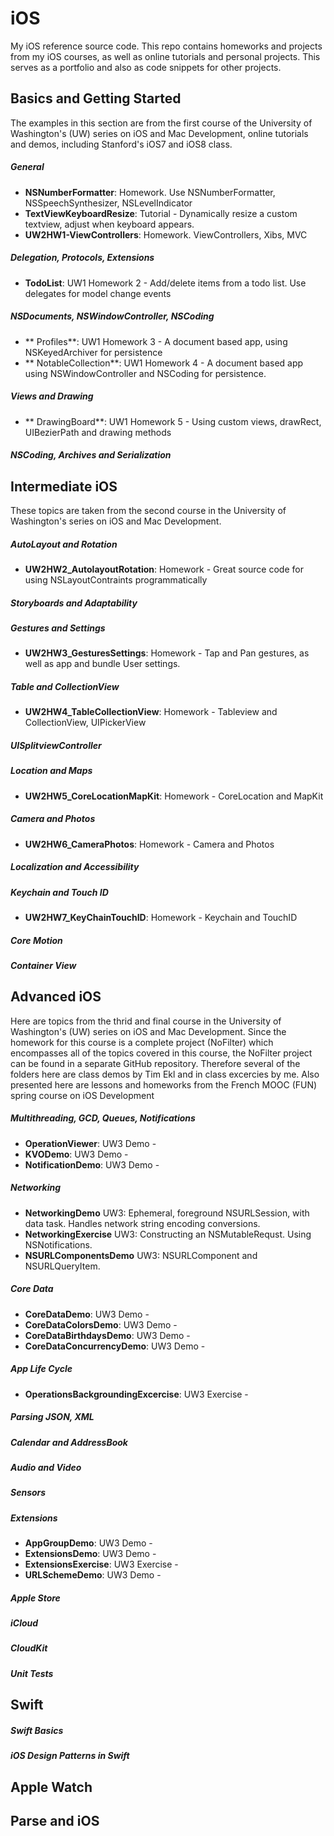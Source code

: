 # iOS
My iOS reference source code. This repo contains homeworks and projects from my iOS courses, as well as online tutorials and personal projects. This serves as a portfolio and also as code snippets for other projects. 

## Basics and Getting Started
The examples in this section are from the first course of the University of Washington's (UW) series on iOS and Mac Development, online tutorials and demos, including Stanford's iOS7 and iOS8 class.

##### General
- **NSNumberFormatter**: Homework. Use NSNumberFormatter, NSSpeechSynthesizer, NSLevelIndicator
- **TextViewKeyboardResize**: Tutorial - Dynamically resize a custom textview, adjust when keyboard appears.
- **UW2HW1-ViewControllers**: Homework. ViewControllers, Xibs, MVC

##### Delegation, Protocols, Extensions
- **TodoList**: UW1 Homework 2 - Add/delete items from a todo list. Use delegates for model change events

##### NSDocuments, NSWindowController, NSCoding
- ** Profiles**: UW1 Homework 3 - A document based app, using NSKeyedArchiver for persistence
- ** NotableCollection**: UW1 Homework 4 - A document based app using NSWindowController and NSCoding for persistence.

##### Views and Drawing
- ** DrawingBoard**: UW1 Homework 5 - Using custom views, drawRect, UIBezierPath and drawing methods

##### NSCoding, Archives and Serialization

## Intermediate iOS
These topics are taken from the second course in the University of Washington's series on iOS and Mac Development.

##### AutoLayout and Rotation
- **UW2HW2_AutolayoutRotation**: Homework - Great source code for using NSLayoutContraints programmatically

##### Storyboards and Adaptability

##### Gestures and Settings
- **UW2HW3_GesturesSettings**: Homework - Tap and Pan gestures, as well as app and bundle User settings.

##### Table and CollectionView
- **UW2HW4_TableCollectionView**: Homework - Tableview and CollectionView, UIPickerView

##### UISplitviewController
##### Location and Maps
- **UW2HW5_CoreLocationMapKit**: Homework - CoreLocation and MapKit

##### Camera and Photos
- **UW2HW6_CameraPhotos**: Homework - Camera and Photos

##### Localization and Accessibility

##### Keychain and Touch ID
- **UW2HW7_KeyChainTouchID**: Homework - Keychain and TouchID

##### Core Motion

##### Container View

## Advanced iOS
Here are topics from the thrid and final course in the University of Washington's (UW) series on iOS and Mac Development. Since the homework for this course is a complete project (NoFilter) which encompasses all of the topics covered in this course, the NoFilter project can be found in a separate GitHub repository. Therefore several of the folders here are class demos by Tim Ekl and in class excercies by me. Also presented here are lessons and homeworks from the French MOOC (FUN) spring course on iOS Development

##### Multithreading, GCD, Queues, Notifications
- **OperationViewer**: UW3 Demo - 
- **KVODemo**: UW3 Demo - 
- **NotificationDemo**: UW3 Demo - 

##### Networking
- **NetworkingDemo** UW3: Ephemeral, foreground NSURLSession, with data task. Handles network string encoding conversions.
- **NetworkingExercise** UW3: Constructing an NSMutableRequst. Using NSNotifications.
- **NSURLComponentsDemo** UW3: NSURLComponent and NSURLQueryItem.

##### Core Data
- **CoreDataDemo**: UW3 Demo - 
- **CoreDataColorsDemo**: UW3 Demo - 
- **CoreDataBirthdaysDemo**: UW3 Demo -
- **CoreDataConcurrencyDemo**: UW3 Demo - 

##### App Life Cycle
- **OperationsBackgroundingExcercise**: UW3 Exercise - 

##### Parsing JSON, XML

##### Calendar and AddressBook

##### Audio and Video

##### Sensors

##### Extensions

- **AppGroupDemo**: UW3 Demo - 
- **ExtensionsDemo**: UW3 Demo - 
- **ExtensionsExercise**: UW3 Exercise - 
- **URLSchemeDemo**: UW3 Demo - 

##### Apple Store
##### iCloud
##### CloudKit
##### Unit Tests

## Swift 
##### Swift Basics
##### iOS Design Patterns in Swift

## Apple Watch

## Parse and iOS

